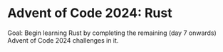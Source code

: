 # Advent of Code 2024: Rust

Goal: Begin learning Rust by completing the remaining (day 7 onwards) Advent of Code 2024 challenges in it.

